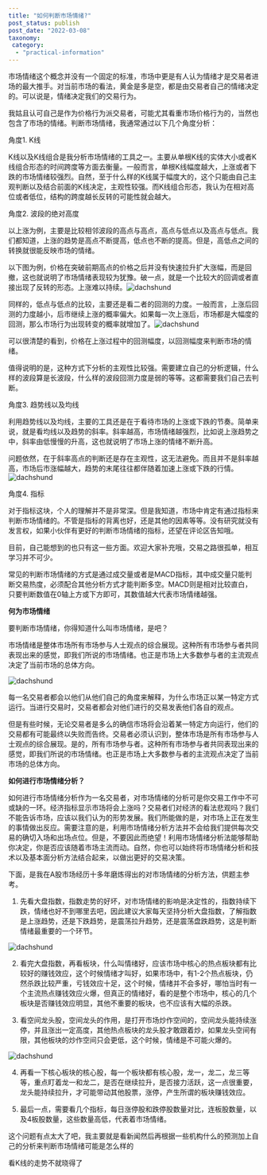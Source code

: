 ```yaml
---
title: "如何判断市场情绪?"
post_status: publish
post_date: "2022-03-08"
taxonomy:
 category: 
  - "practical-information"
---
```


市场情绪这个概念并没有一个固定的标准，市场中更是有人认为情绪才是交易者进场的最大推手。对当前市场的看法，黄金是多是空，都是由交易者自己的情绪决定的。可以说是，情绪决定我们的交易行为。

我姑且认可自己是作为价格行为派交易者，可能尤其看重市场价格行为的，当然也包含了市场的情绪。判断市场情绪，我通常通过以下几个角度分析：

角度1. K线

K线以及K线组合是我分析市场情绪的工具之一。主要从单根K线的实体大小或者K线组合形态的时间跨度等方面去衡量。一般而言，单根K线幅度越大，上涨或者下跌的市场情绪较强烈。自然，至于什么样的K线属于幅度大的，这个只能由自己主观判断以及结合前面的K线决定，主观性较强。而K线组合形态，我认为在相对高位或者低位，结构的跨度越长反转的可能性就会越大。

角度2. 波段的绝对高度

以上涨为例，主要是比较相邻波段的高点与高点，高点与低点以及高点与低点。我们都知道，上涨的趋势是高点不断提高，低点也不断的提高。但是，高低点之间的转换就很能反映市场的情绪。

以下图为例，价格在突破前期高点的价格之后并没有快速拉升扩大涨幅，而是回撤，这也就说明了市场情绪表现较为犹豫。破一点，就是一个比较大的回调或者直接出现了反转的形态。上涨难以持续。![dachshund](https://cdn.fendou.la/funstoutiao/2020/12/115211822.png "5.png")

同样的，低点与低点的比较，主要还是看二者的回测的力度。一般而言，上涨后回测的力度越小，后市继续上涨的概率偏大。如果每一次上涨后，市场都是大幅度的回测，那么市场行为出现转变的概率就增加了。![dachshund](https://cdn.fendou.la/funstoutiao/2020/12/115236854.png "6.png")

可以很清楚的看到，价格在上涨过程中的回测幅度，以回测幅度来判断市场的情绪。

值得说明的是，这种方式下分析的主观性比较强。需要建立自己的分析逻辑，什么样的波段算是长波段，什么样的波段回测力度是弱的等等。这都需要我们自己去判断。

角度3. 趋势线以及均线

利用趋势线以及均线，主要的工具还是在于看待市场的上涨或下跌的节奏。简单来说，就是看均线以及趋势的斜率。斜率越高，市场情绪越强烈，比如说上涨趋势之中，斜率由低慢慢的升高，这也就说明了市场上涨的情绪不断升高。

问题依然，在于斜率高点的判断还是存在主观性，这无法避免。而且并不是斜率越高，市场后市涨幅越大，趋势的末尾往往都伴随着加速上涨或下跌的行情。![dachshund](https://cdn.fendou.la/funstoutiao/2020/12/115257605.png "7.png")

角度4. 指标

对于指标这块，个人的理解并不是非常深。但是我知道，市场中肯定有通过指标来判断市场情绪的。不管是指标的背离也好，还是其他的因素等等。没有研究就没有发言权，如果小伙伴有更好的判断市场情绪的指标，还望在评论区告知哦。

目前，自己能想到的也只有这一些方面。欢迎大家补充哦，交易之路很孤单，相互学习并不可少。

常见的判断市场情绪的方式是通过成交量或者是MACD指标，其中成交量只能判断交易热度，必须配合其他分析方式才能判断多空。MACD则是相对比较直白，只要判断数值在0轴上方或下方即可，其数值越大代表市场情绪越强。  

**何为市场情绪**

要判断市场情绪，你得知道什么叫市场情绪，是吧？

市场情绪是整体市场所有市场参与人士观点的综合展现。这种所有市场参与者共同表现出来的感觉，即我们所说的市场情绪。也正是市场上大多数参与者的主流观点决定了当前市场的总体方向。

![dachshund](https://cdn.fendou.la/funstoutiao/2020/12/182340858.png "1.1.png")

每一名交易者都会以他们从他们自己的角度来解释，为什么市场正以某一特定方式运行。当进行交易时，交易者都会对他们进行的交易发表他们各自的观点。

但是有些时候，无论交易者是多么的确信市场将会沿着某一特定方向运行，他们的交易都有可能最终以失败而告终。交易者必须认识到，整体市场是所有市场参与人士观点的综合展现。是的，所有市场参与者。这种所有市场参与者共同表现出来的感觉，即我们所说的市场情绪。也正是市场上大多数参与者的主流观点决定了当前市场的总体方向。

**如何进行市场情绪分析？**

如何进行市场情绪分析作为一名交易者，对市场情绪的分析可是你交易工作中不可或缺的一环。经济指标显示市场将会上涨吗？交易者们对经济的看法悲观吗？我们不能告诉市场，应该以我们认为的形势发展。我们所能做的是，对市场上正在发生的事情做出反应。需要注意的是，利用市场情绪分析方法并不会给我们提供每次交易的确切入场和出场点位。但是，不要因此而绝望！利用市场情绪分析法能够帮助你决定，你是否应该随着市场主流而动。自然，你也可以始终将市场情绪分析和技术以及基本面分析方法结合起来，以做出更好的交易决策。

下面，是我在A股市场经历十多年磨炼得出的对市场情绪的分析方法，供题主参考。

1. 先看大盘指数，指数走势的好坏，对市场情绪的影响是决定性的，指数持续下跌，情绪也好不到哪里去吧，因此建议大家每天坚持分析大盘指数，了解指数是上涨趋势，还是下跌趋势，是震荡拉升趋势，还是震荡盘跌趋势，这是判断情绪最重要的一个环节。

![dachshund](https://cdn.fendou.la/funstoutiao/2020/12/182500718.png "1.2.png")

2. 看完大盘指数，再看板块，什么叫情绪好，应该市场中核心的热点板块都有比较好的赚钱效应，这个时候情绪才叫好，如果市场中，有1-2个热点板块，仍然杀跌比较严重，亏钱效应十足，这个时候，情绪并不会多好，哪怕当时有一个主流热点赚钱效应火爆，但真正的情绪好，看的是整个市场中，核心的几个板块是否赚钱效应明显，其他不重要的板块，也不应该有大幅的杀跌。

3. 看空间龙头股，空间龙头的作用，是打开市场炒作空间的，空间龙头能持续涨停，并且涨出一定高度，其他热点板块的龙头股才敢跟着炒，如果龙头空间有限，其他板块的炒作空间只会更低，这个时候，情绪是不可能火爆的。

![dachshund](https://cdn.fendou.la/funstoutiao/2020/12/182637828.png "1.3.png")

4. 再看一下核心板块的核心股，每一个板块都有核心股，龙一，龙二，龙三等等，重点盯着龙一和龙二，是否在继续拉升，是否接力活跃，这一点很重要，龙头能持续拉升，才可能带动其他股票，涨停，产生所谓的板块赚钱效应。

5. 最后一点，需要看几个指标，每日涨停股和跌停股数量对比，连板股数量，以及4板股数量，这些数量高低，代表着市场情绪。

这个问题有点太大了吧，我主要就是看新闻然后再根据一些机构什么的预测加上自己的分析来判断市场情绪可能是怎么样的

看K线的走势不就晓得了
